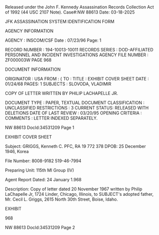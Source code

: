 Released under the John F. Kennedy
Assassination Records Collection Act of
1992 (44 USC 2107 Note). Case#:NW
88613 Date: 03-18-2025

JFK ASSASSINATION SYSTEM
IDENTIFICATION FORM

AGENCY INFORMATION

AGENCY : INSCOM/CSF
Date : 07/23/96
Page: 1

RECORD NUMBER : 194-10013-10011
RECORDS SERIES : DOD-AFFILIATED PERSONNEL AND INCIDENT INVESTIGATIONS
AGENCY FILE NUMBER : ZF000003W PAGE 968

DOCUMENT INFORMATION

ORIGINATOR : USA
FROM :
{
TO :
TITLE : EXHIBIT COVER SHEET
DATE : 01/24/68
PAGES: 1
SUBJECTS : SLOVODA, VLADIMIR

COPY OF LETTER WRITTEN BY PHILIP LACHAPELLE JR.

DOCUMENT TYPE : PAPER, TEXTUAL DOCUMENT
CLASSIFICATION : UNCLASSIFIED
RESTRICTIONS : 3
CURRENT STATUS: RELEASED WITH DELETIONS
DATE OF LAST REVIEW : 03/20/95
OPENING CRITERIA :
COMMENTS : LETTER INDEXED SEPARATELY.

NW 88613 Docld:34531209 Page 1

EXHIBIT COVER SHEET

Subject: GRIGGS, Kenneth C.
	PFC, RA 19 772 378
	DPOB: 25 December 1946, Korea

File Number: 8008-9182
	519-46-7994

Preparing Unit: 115th MI Group (IV)

Agent Report Dated: 24 January 1.968

Description: Copy of letter dated 20 November 1967 written by Philip
LaChapelle Jr, 1724 Linder, Chicago, Illinois, to
SUBJECT's adopted father, Mr. Cecil L. Griggs, 2615
North 30th Street, Boise, Idaho.

EXHIBIT

968

NW 88613 Docld:34531209 Page 2
